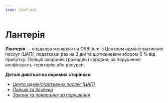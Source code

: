 ```yaml
---
icon: leaf-oak
---
```


# Лантерія

**Лантерія** — спадкова монархія на ORBitium із Центром адміністративних послуг _(ЦАП)_, податками раз на 3 дні та щотижневим збором 5 % від прибутку. Поліція охороняє громадян і кордони; за порушення конфіскують територію або ресурси.

**Деталі дивіться на окремих сторінках:**

* [_Центр адміністративних послуг (ЦАП)_](broken-reference)
* [_Поліція та безпека_](broken-reference)
* [_Закони та покарання за порушення_](broken-reference)
